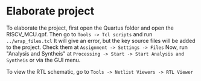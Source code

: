 # Elaborate project

To elaborate the project, first open the Quartus folder and open the RISCV_MCU.qpf. Then go to
``
 Tools -> Tcl scripts
``
  and run
  ``
  ../wrap_files.tcl
  ``
   It will give an error, but the key source files will be added to the project. Check them at
``
    Assignment -> Settings -> Files
``
Now, run "Analysis and Syntheis" at
``
Processing -> Start -> Start Analysis and Syntheis
``
 or via the GUI menu.

To view the RTL schematic, go to
``
 Tools -> Netlist Viewers -> RTL Viewer
 ``
